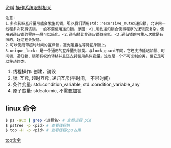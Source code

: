 [资料](https://www.cnblogs.com/haippy/p/3235560.html)
[操作系统限制相关](https://blog.csdn.net/vic_qxz/article/details/82219301?utm_medium=distribute.pc_relevant.none-task-blog-BlogCommendFromMachineLearnPai2-12.baidujs&depth_1-utm_source=distribute.pc_relevant.none-task-blog-BlogCommendFromMachineLearnPai2-12.baidujs)

```
注意： 
1.多次获取互斥量可能会发生死锁，所以我们调用std::recursive_mutex递归锁，允许同一线程多次获得该锁，一般不要使用递归锁，原因：<1.用到递归锁会使得程序的逻辑变复杂，使用到递归锁的程序一般可以简化。<2.递归锁比非递归锁效率低。<3.递归锁的可重入次数是有限的，超过也会报错。 
2.可以使用带超时时间的互斥锁，避免阻塞在等待互斥锁上。 
3.unique_lock: 是一个通用的互斥量封装类。与lock_guard不同，它还支持延迟加锁、时间锁、递归锁、锁所有权的转移并且还支持使用条件变量。这也是一个不可复制的类，但它是可以移动的类。
```

1. 线程操作: 创建，销毁
2. 锁: 互斥, 超时互斥, 递归互斥(带时间， 不带时间)
3. 条件变量: std::condition_variable, std::condition_variable_any
4. 原子变量: std::atomic<T>, 不需要加锁 

## linux 命令
```bash
$ ps -aux | grep <进程名> # 查看进程 pid
$ pstree -p <pid> # 查看线程树
$ top -H -p <pid> # 查看线程cpu占用
```
[top命令](http://www.blogjava.net/DLevin/archive/2014/12/31/421982.html)